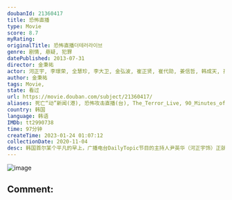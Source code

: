 ```yaml
---
doubanId: 21360417
title: 恐怖直播
type: Movie
score: 8.7
myRating: 
originalTitle: 恐怖直播더테러라이브
genre: 剧情, 悬疑, 犯罪
datePublished: 2013-07-31
director: 金秉祐
actor: 河正宇, 李璟荣, 全慧珍, 李大卫, 金弘波, 崔正贤, 崔代勋, 姜信哲, 韩成天, 孙成灿, 金素辰, 金大明, 金海仁
author: 金秉祐
tags: Movie, 
state: 看过
url: https://movie.douban.com/subject/21360417/
aliases: 死亡“动”新闻(港), 恐怖攻击直播(台), The_Terror_Live, 90_Minutes_of_Terror
country: 韩国
language: 韩语
IMDb: tt2990738
time: 97分钟
createTime: 2023-01-24 01:07:12
collectionDate: 2020-11-04
desc: 韩国首尔某个平凡的早上，广播电台DailyTopic节目的主持人尹英华（河正宇饰）正就税率改革与听众进行连线，这时一个自称住在首尔昌信洞的普通工人朴鲁圭打入电话，大肆抱怨超高的电费和相关部门对他的...
---
```


![image](p2016930906.jpg)

Comment: 
---


